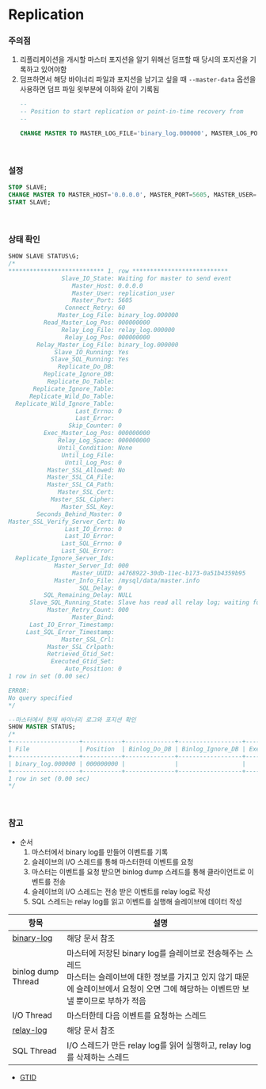 Replication
===

### 주의점
1. 리플리케이션을 개시할 마스터 포지션을 알기 위해선 덤프할 때 당시의 포지션을 기록하고 있어야함
2. 덤프하면서 해당 바이너리 파일과 포지션을 남기고 싶을 때 `--master-data` 옵션을 사용하면 덤프 파일 윗부분에 이하와 같이 기록됨
    ```sql
    --
    -- Position to start replication or point-in-time recovery from
    --

    CHANGE MASTER TO MASTER_LOG_FILE='binary_log.000000', MASTER_LOG_POS=000000000;
    ```

<br>

### 설정
```sql
STOP SLAVE;
CHANGE MASTER TO MASTER_HOST='0.0.0.0', MASTER_PORT=5605, MASTER_USER='replication_user', MASTER_PASSWORD='', MASTER_LOG_FILE='binary_log.000000', MASTER_LOG_POS=000000000;
START SLAVE;
```

<br>

### 상태 확인
```sql
SHOW SLAVE STATUS\G;
/*
*************************** 1. row ***************************
               Slave_IO_State: Waiting for master to send event
                  Master_Host: 0.0.0.0
                  Master_User: replication_user
                  Master_Port: 5605
                Connect_Retry: 60
              Master_Log_File: binary_log.000000
          Read_Master_Log_Pos: 000000000
               Relay_Log_File: relay_log.000000
                Relay_Log_Pos: 000000000
        Relay_Master_Log_File: binary_log.000000
             Slave_IO_Running: Yes
            Slave_SQL_Running: Yes
              Replicate_Do_DB:
          Replicate_Ignore_DB:
           Replicate_Do_Table:
       Replicate_Ignore_Table:
      Replicate_Wild_Do_Table:
  Replicate_Wild_Ignore_Table:
                   Last_Errno: 0
                   Last_Error:
                 Skip_Counter: 0
          Exec_Master_Log_Pos: 000000000
              Relay_Log_Space: 000000000
              Until_Condition: None
               Until_Log_File:
                Until_Log_Pos: 0
           Master_SSL_Allowed: No
           Master_SSL_CA_File:
           Master_SSL_CA_Path:
              Master_SSL_Cert:
            Master_SSL_Cipher:
               Master_SSL_Key:
        Seconds_Behind_Master: 0
Master_SSL_Verify_Server_Cert: No
                Last_IO_Errno: 0
                Last_IO_Error:
               Last_SQL_Errno: 0
               Last_SQL_Error:
  Replicate_Ignore_Server_Ids:
             Master_Server_Id: 000
                  Master_UUID: a4768922-30db-11ec-b173-0a51b4359b95
             Master_Info_File: /mysql/data/master.info
                    SQL_Delay: 0
          SQL_Remaining_Delay: NULL
      Slave_SQL_Running_State: Slave has read all relay log; waiting for the slave I/O thread to update it
           Master_Retry_Count: 000
                  Master_Bind:
      Last_IO_Error_Timestamp:
     Last_SQL_Error_Timestamp:
               Master_SSL_Crl:
           Master_SSL_Crlpath:
           Retrieved_Gtid_Set:
            Executed_Gtid_Set:
                Auto_Position: 0
1 row in set (0.00 sec)

ERROR:
No query specified
*/

--마스터에서 현재 바이너리 로그와 포지션 확인
SHOW MASTER STATUS;
/*
+-------------------+-----------+--------------+------------------+-------------------+
| File              | Position  | Binlog_Do_DB | Binlog_Ignore_DB | Executed_Gtid_Set |
+-------------------+-----------+--------------+------------------+-------------------+
| binary_log.000000 | 000000000 |              |                  |                   |
+-------------------+-----------+--------------+------------------+-------------------+
1 row in set (0.00 sec)
*/
```

<br>

### 참고
* 순서
  1. 마스터에서 binary log를 만들어 이벤트를 기록
  1. 슬레이브의 I/O 스레드를 통해 마스터한테 이벤트를 요청
  1. 마스터는 이벤트를 요청 받으면 binlog dump 스레드를 통해 클라이언트로 이벤트를 전송
  1. 슬레이브의 I/O 스레드는 전송 받은 이벤트를 relay log로 작성
  1. SQL 스레드는 relay log를 읽고 이벤트를 실행해 슬레이브에 데이터 작성

|항목|설명|
|-|-|
|[binary-log](../log/binary/README.md)|해당 문서 참조|
|binlog dump Thread|마스터에 저장된 binary log를 슬레이브로 전송해주는 스레드<br>마스터는 슬레이브에 대한 정보를 가지고 있지 않기 때문에 슬레이브에서 요청이 오면 그에 해당하는 이벤트만 보낼 뿐이므로 부하가 적음|
|I/O Thread|마스터한테 다음 이벤트를 요청하는 스레드|
|[relay-log](../log/relay/README.md)|해당 문서 참조|
|SQL Thread|I/O 스레드가 만든 relay log를 읽어 실행하고, relay log를 삭제하는 스레드|

* [GTID](../gtid/README.md)

<br>
